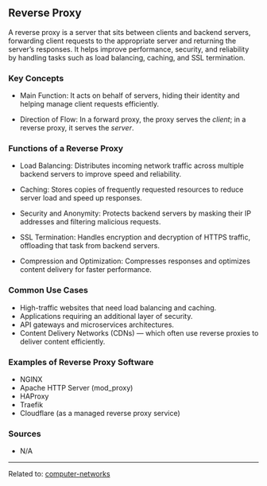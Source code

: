 ## Reverse Proxy
A reverse proxy is a server that sits between clients and backend servers, forwarding client requests to the appropriate server and returning the server’s responses. It helps improve performance, security, and reliability by handling tasks such as load balancing, caching, and SSL termination.


### Key Concepts

* Main Function: It acts on behalf of servers, hiding their identity and helping manage client requests efficiently.

* Direction of Flow: In a forward proxy, the proxy serves the *client*; in a reverse proxy, it serves the *server*.



### Functions of a Reverse Proxy

* Load Balancing:
  Distributes incoming network traffic across multiple backend servers to improve speed and reliability.

* Caching:
  Stores copies of frequently requested resources to reduce server load and speed up responses.

* Security and Anonymity:
  Protects backend servers by masking their IP addresses and filtering malicious requests.

* SSL Termination:
  Handles encryption and decryption of HTTPS traffic, offloading that task from backend servers.

* Compression and Optimization:
  Compresses responses and optimizes content delivery for faster performance.



### Common Use Cases

* High-traffic websites that need load balancing and caching.
* Applications requiring an additional layer of security.
* API gateways and microservices architectures.
* Content Delivery Networks (CDNs) — which often use reverse proxies to deliver content efficiently.



### Examples of Reverse Proxy Software

* NGINX
* Apache HTTP Server (mod_proxy)
* HAProxy
* Traefik
* Cloudflare (as a managed reverse proxy service)



### Sources

* N/A

<hr>

Related to: [computer-networks](computer-networks)
